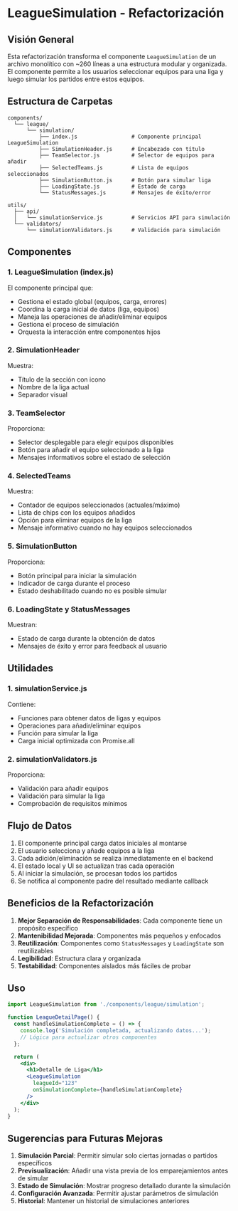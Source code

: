 # LeagueSimulation - Refactorización

## Visión General

Esta refactorización transforma el componente `LeagueSimulation` de un archivo monolítico con ~260 líneas a una estructura modular y organizada. El componente permite a los usuarios seleccionar equipos para una liga y luego simular los partidos entre estos equipos.

## Estructura de Carpetas

```
components/
  └── league/
      └── simulation/
          ├── index.js                 # Componente principal LeagueSimulation
          ├── SimulationHeader.js      # Encabezado con título
          ├── TeamSelector.js          # Selector de equipos para añadir
          ├── SelectedTeams.js         # Lista de equipos seleccionados
          ├── SimulationButton.js      # Botón para simular liga
          ├── LoadingState.js          # Estado de carga
          └── StatusMessages.js        # Mensajes de éxito/error

utils/
  ├── api/
  │   └── simulationService.js         # Servicios API para simulación
  └── validators/
      └── simulationValidators.js      # Validación para simulación
```

## Componentes

### 1. LeagueSimulation (index.js)

El componente principal que:
- Gestiona el estado global (equipos, carga, errores)
- Coordina la carga inicial de datos (liga, equipos)
- Maneja las operaciones de añadir/eliminar equipos
- Gestiona el proceso de simulación
- Orquesta la interacción entre componentes hijos

### 2. SimulationHeader

Muestra:
- Título de la sección con icono
- Nombre de la liga actual
- Separador visual

### 3. TeamSelector

Proporciona:
- Selector desplegable para elegir equipos disponibles
- Botón para añadir el equipo seleccionado a la liga
- Mensajes informativos sobre el estado de selección

### 4. SelectedTeams

Muestra:
- Contador de equipos seleccionados (actuales/máximo)
- Lista de chips con los equipos añadidos
- Opción para eliminar equipos de la liga
- Mensaje informativo cuando no hay equipos seleccionados

### 5. SimulationButton

Proporciona:
- Botón principal para iniciar la simulación
- Indicador de carga durante el proceso
- Estado deshabilitado cuando no es posible simular

### 6. LoadingState y StatusMessages

Muestran:
- Estado de carga durante la obtención de datos
- Mensajes de éxito y error para feedback al usuario

## Utilidades

### 1. simulationService.js

Contiene:
- Funciones para obtener datos de ligas y equipos
- Operaciones para añadir/eliminar equipos
- Función para simular la liga
- Carga inicial optimizada con Promise.all

### 2. simulationValidators.js

Proporciona:
- Validación para añadir equipos
- Validación para simular la liga
- Comprobación de requisitos mínimos

## Flujo de Datos

1. El componente principal carga datos iniciales al montarse
2. El usuario selecciona y añade equipos a la liga
3. Cada adición/eliminación se realiza inmediatamente en el backend
4. El estado local y UI se actualizan tras cada operación
5. Al iniciar la simulación, se procesan todos los partidos
6. Se notifica al componente padre del resultado mediante callback

## Beneficios de la Refactorización

1. **Mejor Separación de Responsabilidades**: Cada componente tiene un propósito específico
2. **Mantenibilidad Mejorada**: Componentes más pequeños y enfocados
3. **Reutilización**: Componentes como `StatusMessages` y `LoadingState` son reutilizables
4. **Legibilidad**: Estructura clara y organizada
5. **Testabilidad**: Componentes aislados más fáciles de probar

## Uso

```jsx
import LeagueSimulation from './components/league/simulation';

function LeagueDetailPage() {
  const handleSimulationComplete = () => {
    console.log('Simulación completada, actualizando datos...');
    // Lógica para actualizar otros componentes
  };

  return (
    <div>
      <h1>Detalle de Liga</h1>
      <LeagueSimulation 
        leagueId="123"
        onSimulationComplete={handleSimulationComplete}
      />
    </div>
  );
}
```

## Sugerencias para Futuras Mejoras

1. **Simulación Parcial**: Permitir simular solo ciertas jornadas o partidos específicos
2. **Previsualización**: Añadir una vista previa de los emparejamientos antes de simular
3. **Estado de Simulación**: Mostrar progreso detallado durante la simulación
4. **Configuración Avanzada**: Permitir ajustar parámetros de simulación
5. **Historial**: Mantener un historial de simulaciones anteriores